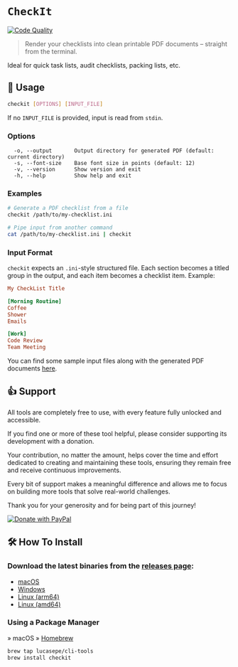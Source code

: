 # `CheckIt`

[![Code Quality](https://img.shields.io/badge/Code_Quality-A+-brightgreen?style=for-the-badge&logo=go&logoColor=white)](https://goreportcard.com/report/github.com/lucasepe/checkit)



> Render your checklists into clean printable PDF documents – straight from the terminal.

Ideal for quick task lists, audit checklists, packing lists, etc.


## 🔧 Usage

```sh
checkit [OPTIONS] [INPUT_FILE]
```

If no `INPUT_FILE` is provided, input is read from `stdin`.


### Options

```
  -o, --output       Output directory for generated PDF (default: current directory)
  -s, --font-size    Base font size in points (default: 12)
  -v, --version      Show version and exit
  -h, --help         Show help and exit
```

### Examples

```sh
# Generate a PDF checklist from a file
checkit /path/to/my-checklist.ini

# Pipe input from another command
cat /path/to/my-checklist.ini | checkit
```


### Input Format

`checkit` expects an `.ini`-style structured file. Each section becomes a titled group in the output, and each item becomes a checklist item. Example:

```ini
My CheckList Title

[Morning Routine]
Coffee
Shower
Emails

[Work]
Code Review
Team Meeting
```

You can find some sample input files along with the generated PDF documents [here](./testdata).

## 👍 Support

All tools are completely free to use, with every feature fully unlocked and accessible.

If you find one or more of these tool helpful, please consider supporting its development with a donation.

Your contribution, no matter the amount, helps cover the time and effort dedicated to creating and maintaining these tools, ensuring they remain free and receive continuous improvements.

Every bit of support makes a meaningful difference and allows me to focus on building more tools that solve real-world challenges.

Thank you for your generosity and for being part of this journey!

[![Donate with PayPal](https://img.shields.io/badge/💸-Tip%20me%20on%20PayPal-0070ba?style=for-the-badge&logo=paypal&logoColor=white)](https://www.paypal.com/cgi-bin/webscr?cmd=_s-xclick&hosted_button_id=FV575PVWGXZBY&source=url)


## 🛠️ How To Install

### Download the latest binaries from the [releases page](https://github.com/lucasepe/checkit/releases/latest):

- [macOS](https://github.com/lucasepe/checkit/releases/latest)
- [Windows](https://github.com/lucasepe/checkit/releases/latest)
- [Linux (arm64)](https://github.com/lucasepe/checkit/releases/latest)
- [Linux (amd64)](https://github.com/lucasepe/checkit/releases/latest)

### Using a Package Manager

» macOS » [Homebrew](https://brew.sh/)

```sh
brew tap lucasepe/cli-tools
brew install checkit
```
